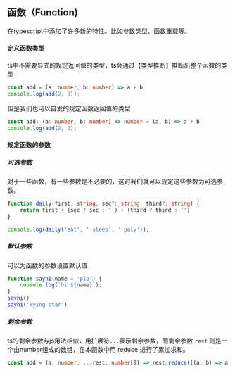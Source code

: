 ## 函数（Function)

在typescript中添加了许多新的特性。比如参数类型、函数重载等。



#### 定义函数类型

ts中不需要显式的规定返回值的类型，ts会通过【类型推断】推断出整个函数的类型

```typescript
const add = (a: number, b: number) => a + b
console.log(add(2, 3));
```

但是我们也可以自发的规定函数返回值的类型

```typescript
const add: (a: number, b: number) => number = (a, b) => a + b
console.log(add(2, 3);
```



#### 规定函数的参数

##### 可选参数

对于一些函数，有一些参数是不必要的，这时我们就可以规定这些参数为可选参数。

```typescript
function daily(first: string, sec?: string, third?: string) {
    return first + (sec ? sec : '') + (third ? third : '')
}

console.log(daily('eat', ' sleep', ' paly'));
```

##### 默认参数

可以为函数的参数设置默认值

```typescript
function sayhi(name = 'pio') {
    console.log(`hi ${name}`);
}
sayhi()
sayhi('kying-star')
```

##### 剩余参数

ts的剩余参数与js用法相似，用扩展符`...`表示剩余参数，而剩余参数 `rest` 则是一个由number组成的数组，在本函数中用 reduce 进行了累加求和。

```typescript
const add = (a: number, ...rest: number[]) => rest.reduce(((a, b) => a + b), a)
```

